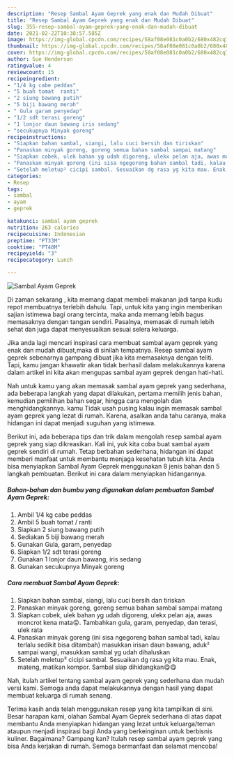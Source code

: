 ```yaml
---
description: "Resep Sambal Ayam Geprek yang enak dan Mudah Dibuat"
title: "Resep Sambal Ayam Geprek yang enak dan Mudah Dibuat"
slug: 355-resep-sambal-ayam-geprek-yang-enak-dan-mudah-dibuat
date: 2021-02-22T10:38:57.585Z
image: https://img-global.cpcdn.com/recipes/58af08e081c0a0b2/680x482cq70/sambal-ayam-geprek-foto-resep-utama.jpg
thumbnail: https://img-global.cpcdn.com/recipes/58af08e081c0a0b2/680x482cq70/sambal-ayam-geprek-foto-resep-utama.jpg
cover: https://img-global.cpcdn.com/recipes/58af08e081c0a0b2/680x482cq70/sambal-ayam-geprek-foto-resep-utama.jpg
author: Sue Henderson
ratingvalue: 4
reviewcount: 15
recipeingredient:
- "1/4 kg cabe peddas"
- "5 buah tomat  ranti"
- "2 siung bawang putih"
- "5 biji bawang merah"
- " Gula garam penyedap"
- "1/2 sdt terasi goreng"
- "1 lonjor daun bawang iris sedang"
- "secukupnya Minyak goreng"
recipeinstructions:
- "Siapkan bahan sambal, siangi, lalu cuci bersih dan tiriskan"
- "Panaskan minyak goreng, goreng semua bahan sambal sampai matang"
- "Siapkan cobek, ulek bahan yg udah digoreng, ulekx pelan aja, awas moncrot kena mata😝. Tambahkan gula, garam, penyedap, dan terasi, ulek rata"
- "Panaskan minyak goreng (ini sisa ngegoreng bahan sambal tadi, kalau terlalu sedikit bisa ditambah) masukkan irisan daun bawang, aduk² sampai wangi, masukkan sambal yg udah dihaluskan"
- "Setelah meletup² cicipi sambal. Sesuaikan dg rasa yg kita mau. Enak, mateng, matikan kompor. Sambal siap dihidangkan😋😋"
categories:
- Resep
tags:
- sambal
- ayam
- geprek

katakunci: sambal ayam geprek 
nutrition: 263 calories
recipecuisine: Indonesian
preptime: "PT33M"
cooktime: "PT40M"
recipeyield: "3"
recipecategory: Lunch

---
```



![Sambal Ayam Geprek](https://img-global.cpcdn.com/recipes/58af08e081c0a0b2/680x482cq70/sambal-ayam-geprek-foto-resep-utama.jpg)

Di zaman  sekarang , kita memang dapat membeli makanan jadi tanpa kudu repot membuatnya terlebih dahulu. Tapi, untuk kita yang ingin memberikan sajian istimewa bagi orang tercinta, maka anda memang lebih bagus memasaknya dengan tangan sendiri. Pasalnya, memasak di rumah lebih sehat dan juga dapat menyesuaikan sesuai selera keluarga.

Jika anda lagi mencari inspirasi cara membuat sambal ayam geprek yang enak dan mudah dibuat,maka di sinilah tempatnya. Resep sambal ayam geprek  sebenarnya gampang dibuat jika kita memasaknya dengan teliti. Tapi, kamu jangan khawatir akan tidak berhasil dalam melakukannya 
karena dalam artikel ini kita akan mengupas sambal ayam geprek dengan hati-hati.  



Nah untuk kamu yang akan memasak sambal ayam geprek yang sederhana, ada beberapa langkah yang dapat dilakukan, pertama memilih jenis bahan, kemudian pemilihan bahan segar, hingga cara mengolah dan menghidangkannya. kamu Tidak usah pusing kalau ingin memasak sambal ayam geprek yang lezat di rumah. Karena, asalkan anda  tahu caranya, maka hidangan ini dapat menjadi suguhan yang istimewa.

Berikut ini, ada beberapa tips dan trik dalam mengolah resep sambal ayam geprek yang siap dikreasikan. Kali ini, yuk kita coba buat sambal ayam geprek sendiri di rumah. Tetap berbahan sederhana, hidangan ini dapat memberi manfaat untuk membantu menjaga kesehatan tubuh kita. Anda bisa menyiapkan Sambal Ayam Geprek menggunakan 8 jenis bahan dan 5 langkah pembuatan. Berikut ini cara dalam menyiapkan hidangannya.

<!--inarticleads1-->

##### Bahan-bahan dan bumbu yang digunakan dalam pembuatan Sambal Ayam Geprek:

1. Ambil 1/4 kg cabe peddas
1. Ambil 5 buah tomat / ranti
1. Siapkan 2 siung bawang putih
1. Sediakan 5 biji bawang merah
1. Gunakan  Gula, garam, penyedap
1. Siapkan 1/2 sdt terasi goreng
1. Gunakan 1 lonjor daun bawang, iris sedang
1. Gunakan secukupnya Minyak goreng




<!--inarticleads2-->

##### Cara membuat Sambal Ayam Geprek:

1. Siapkan bahan sambal, siangi, lalu cuci bersih dan tiriskan
1. Panaskan minyak goreng, goreng semua bahan sambal sampai matang
1. Siapkan cobek, ulek bahan yg udah digoreng, ulekx pelan aja, awas moncrot kena mata😝. Tambahkan gula, garam, penyedap, dan terasi, ulek rata
1. Panaskan minyak goreng (ini sisa ngegoreng bahan sambal tadi, kalau terlalu sedikit bisa ditambah) masukkan irisan daun bawang, aduk² sampai wangi, masukkan sambal yg udah dihaluskan
1. Setelah meletup² cicipi sambal. Sesuaikan dg rasa yg kita mau. Enak, mateng, matikan kompor. Sambal siap dihidangkan😋😋




Nah, itulah artikel tentang  sambal ayam geprek  yang sederhana dan mudah versi kami. Semoga anda dapat melakukannya dengan hasil yang dapat membuat keluarga di rumah senang. 

Terima kasih anda telah menggunakan resep yang kita tampilkan di sini. Besar harapan kami, olahan  Sambal Ayam Geprek sederhana di atas dapat membantu Anda menyiapkan hidangan yang lezat untuk keluarga/teman ataupun menjadi inspirasi bagi Anda yang berkeinginan untuk berbisnis kuliner. Bagaimana? Gampang kan? Itulah resep sambal ayam geprek yang bisa Anda kerjakan di rumah. Semoga bermanfaat dan selamat mencoba!

